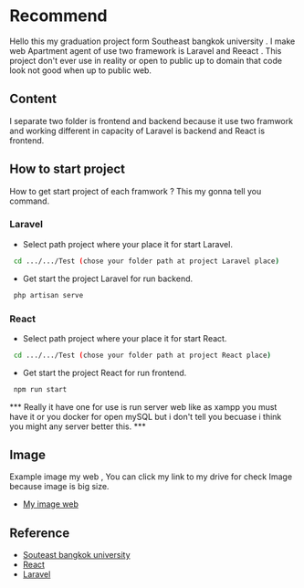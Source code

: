 
# Recommend

Hello this my graduation project form Southeast bangkok university . I make web Apartment agent of use two framework is Laravel and Reeact . This project don't ever use in reality 
or open to public up to domain that code look not good when up to public web.

## Content

I separate two folder is frontend and backend because it use two framwork and working different in capacity of Laravel is backend and React is frontend.


## How to start project

How to get start project of each framwork ? This my gonna tell you command.


### Laravel 

- Select path project where your place it for start Laravel.
 ```bash
  cd .../.../Test (chose your folder path at project Laravel place)
```

- Get start the project Laravel for run backend.
 ```bash
  php artisan serve
```

### React 

- Select path project where your place it for start React.
 ```bash
  cd .../.../Test (chose your folder path at project React place)
```

- Get start the project React for run frontend.
 ```bash
  npm run start
```

*** Really it have one for use is run server web like as xampp you must have it or you docker for open mySQL but i don't tell you becuase i think you might any server better this. ***



## Image

Example image my web , You can click my link to my drive for check Image because image is big size.
- [My image  web](https://drive.google.com/file/d/1PTcfguobDL3SgYor7LKDltAR-BV3AOSC/view?usp=sharing)


## Reference

 - [Souteast bangkok university](https://www.southeast.ac.th/)
 - [React](https://react.dev/)
 - [Laravel](https://laravel.com/)

